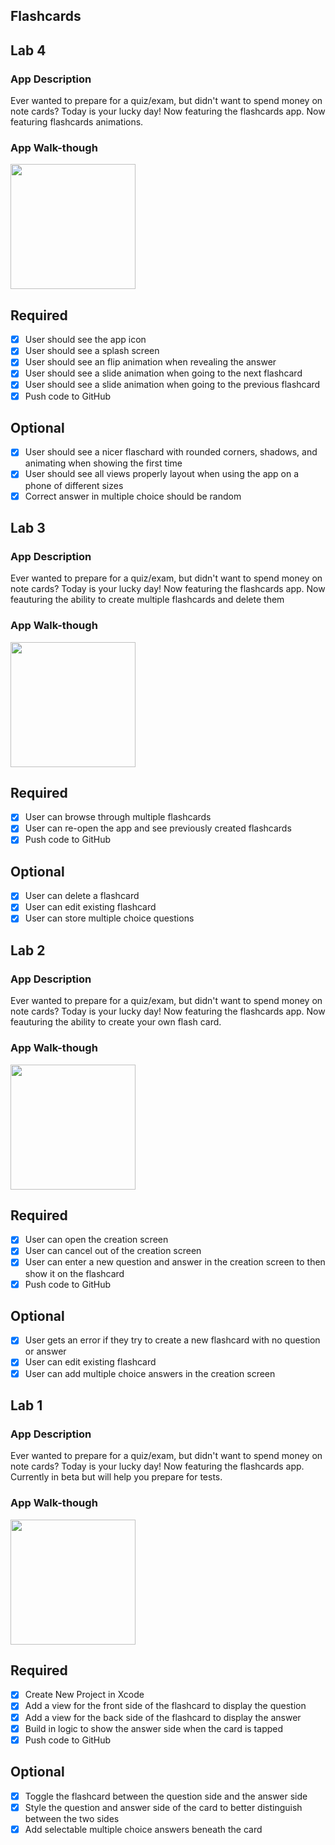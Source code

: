 ## Flashcards

## Lab 4

### App Description
Ever wanted to prepare for a quiz/exam, but didn't want to spend money on note cards? Today is your lucky day! Now featuring the flashcards app. Now featuring flashcards animations.

### App Walk-though
<img src=http://g.recordit.co/ihvGLkf4Y9.gif width=200><br>

## Required
- [x] User should see the app icon 
- [x] User should see a splash screen
- [x] User should see an flip animation when revealing the answer
- [x] User should see a slide animation when going to the next flashcard
- [x] User should see a slide animation when going to the previous flashcard
- [x] Push code to GitHub
## Optional
- [x] User should see a nicer flaschard with rounded corners, shadows, and animating when showing the first time
- [x] User should see all views properly layout when using the app on a phone of different sizes
- [x] Correct answer in multiple choice should be random

## Lab 3

### App Description
Ever wanted to prepare for a quiz/exam, but didn't want to spend money on note cards? Today is your lucky day! Now featuring the flashcards app. Now feauturing the ability to create multiple flashcards and delete them

### App Walk-though

<img src=http://g.recordit.co/FIYbcw8Fya.gif width=200><br>

## Required
- [x] User can browse through multiple flashcards
- [x] User can re-open the app and see previously created flashcards
- [x] Push code to GitHub
## Optional
- [x] User can delete a flashcard
- [x] User can edit existing flashcard
- [x] User can store multiple choice questions

## Lab 2

### App Description
Ever wanted to prepare for a quiz/exam, but didn't want to spend money on note cards? Today is your lucky day! Now featuring the flashcards app. Now feauturing the ability to create your own flash card.

### App Walk-though

<img src=http://g.recordit.co/7ycHPXBKla.gif width=200><br>



## Required
- [x] User can open the creation screen
- [x] User can cancel out of the creation screen
- [x] User can enter a new question and answer in the creation screen to then show it on the flashcard
- [x] Push code to GitHub
## Optional
- [x] User gets an error if they try to create a new flashcard with no question or answer
- [x] User can edit existing flashcard
- [x] User can add multiple choice answers in the creation screen

## Lab 1

### App Description
Ever wanted to prepare for a quiz/exam, but didn't want to spend money on note cards? Today is your lucky day! Now featuring the flashcards app. Currently in beta but will help you prepare for tests.

### App Walk-though

<img src=http://g.recordit.co/gdITvE6xOe.gif width=200><br>

## Required
- [x] Create New Project in Xcode
- [x] Add a view for the front side of the flashcard to display the question
- [x] Add a view for the back side of the flashcard to display the answer
- [x] Build in logic to show the answer side when the card is tapped
- [x] Push code to GitHub
## Optional
- [x] Toggle the flashcard between the question side and the answer side
- [x] Style the question and answer side of the card to better distinguish between the two sides
- [x] Add selectable multiple choice answers beneath the card
